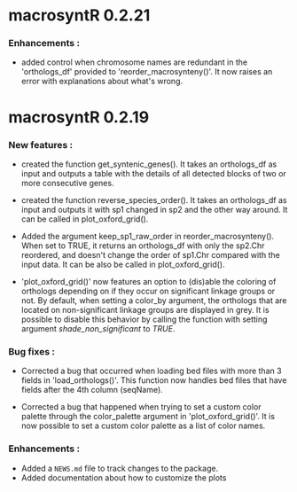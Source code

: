# macrosyntR 0.2.21

### Enhancements :

* added control when chromosome names are redundant in the 'orthologs_df' provided to 'reorder_macrosynteny()'.
It now raises an error with explanations about what's wrong.

# macrosyntR 0.2.19

### New features :

* created the function get_syntenic_genes(). It takes an orthologs_df as input and
outputs a table with the details of all detected blocks of two or more consecutive genes.

* created the function reverse_species_order(). It takes an orthologs_df as input and
outputs it with sp1 changed in sp2 and the other way around. It can be called in plot_oxford_grid().

* Added the argument keep_sp1_raw_order in reorder_macrosynteny(). When set to TRUE, it returns an orthologs_df with only the sp2.Chr reordered, and doesn't change the order of sp1.Chr compared with the input data. It can be also be called in plot_oxford_grid().

* 'plot_oxford_grid()' now features an option to (dis)able the coloring of orthologs depending on if they
occur on significant linkage groups or not. By default, when setting a color_by argument, the orthologs that are located on non-significant linkage groups are displayed in grey. It is possible to disable this behavior by calling the function with setting argument *shade_non_significant* to *TRUE*.


### Bug fixes :

* Corrected a bug that occurred when loading bed files with more than 3 fields in 'load_orthologs()'.
This function now handles bed files that have fields after the 4th column (seqName).   

* Corrected a bug that happened when trying to set a custom color palette through the color_palette argument in 'plot_oxford_grid()'. It is now possible to set a custom color palette as a list of color names.


### Enhancements :

* Added a `NEWS.md` file to track changes to the package.   
* Added documentation about how to customize the plots
